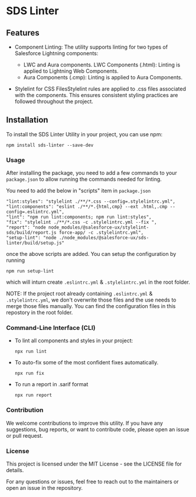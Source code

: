 # SDS Linter

## Features

* Component Linting:
  The utility supports linting for two types of Salesforce Lightning components:

  * LWC and Aura components.
    LWC Components (.html): Linting is applied to Lightning Web Components.
  * Aura Components (.cmp): Linting is applied to Aura Components.

- Stylelint for CSS FilesStylelint rules are applied to .css files associated with the components. This ensures consistent styling practices are followed throughout the project.

## Installation

To install the SDS Linter Utility in your project, you can use npm:

```
npm install sds-linter --save-dev
```

### Usage

After installing the package, you need to add a few commands to your `package.json` to allow running the commands needed for linting.

You need to add the below in "scripts" item in `package.json`

```
"lint:styles": "stylelint ./**/*.css --config=.stylelintrc.yml",
"lint:components": "eslint ./**/*.{html,cmp} --ext .html,.cmp --config=.eslintrc.yml",
"lint": "npm run lint:components; npm run lint:styles",
"fix": "stylelint ./**/*.css -c .stylelintrc.yml --fix ",
"report": "node node_modules/@salesforce-ux/stylelint-sds/build/report.js force-app/ -c .stylelintrc.yml",
"setup-lint": "node ./node_modules/@salesforce-ux/sds-linter/build/setup.js"
```

once the above scripts are added. You can setup the configuration by running

```
npm run setup-lint
```

which will inturn create `.eslintrc.yml` & `.stylelintrc.yml` in the root folder.

NOTE: If the project root already containing `.eslintrc.yml` & `.stylelintrc.yml`, we don't overwrite those files and the use needs to merge those files manually. You can find the configuration files in this repostory in the root folder.

### Command-Line Interface (CLI)

* To lint all components and styles in your project:

  ```
  npx run lint
  ```
* To auto-fix some of the most confident fixes automatically.

  ```
  npx run fix
  ```
* To run a report in .sarif format

  ```
  npx run report
  ```

### Contribution

We welcome contributions to improve this utility. If you have any suggestions, bug reports, or want to contribute code, please open an issue or pull request.

### License

This project is licensed under the MIT License - see the LICENSE file for details.

For any questions or issues, feel free to reach out to the maintainers or open an issue in the repository.
